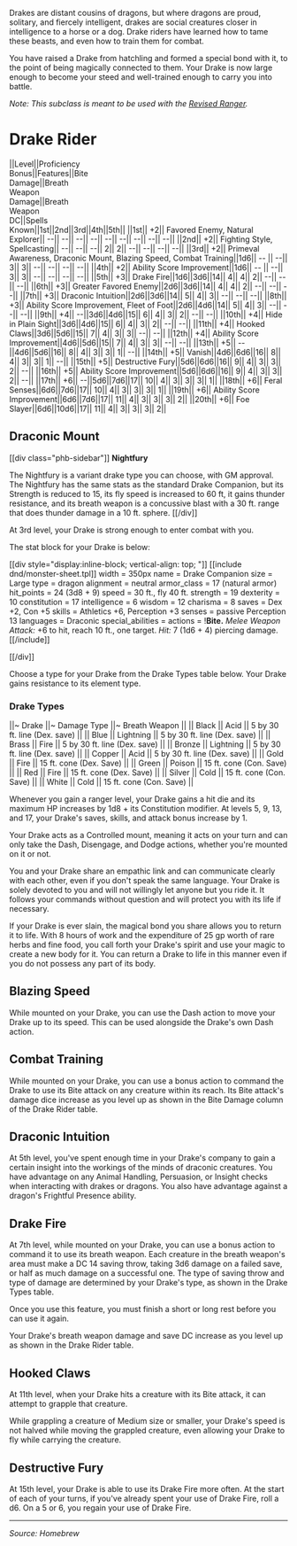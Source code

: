 Drakes are distant cousins of dragons, but where dragons are proud, solitary, and fiercely intelligent, drakes are social creatures closer in intelligence to a horse or a dog. Drake riders have learned how to tame these beasts, and even how to train them for combat.

You have raised a Drake from hatchling and formed a special bond with it, to the point of being magically connected to them. Your Drake is now large enough to become your steed and well-trained enough to carry you into battle.

*Note: This subclass is meant to be used with the [Revised Ranger](http:*media.wizards.com/2016/dnd/UA_RevisedRanger.pdf).*

# Drake Rider

||Level||Proficiency<br>Bonus||Features||Bite<br>Damage||Breath<br>Weapon<br>Damage||Breath<br>Weapon<br>DC||Spells<br>Known||1st||2nd||3rd||4th||5th||
||1st|| +2|| Favored Enemy, Natural Explorer|| --|| --|| --|| --|| --|| --|| --|| --|| --||
||2nd|| +2|| Fighting Style, Spellcasting|| --|| --|| --|| 2|| 2|| --|| --|| --|| --||
||3rd|| +2|| Primeval Awareness, Draconic Mount, Blazing Speed, Combat Training||1d6|| -- || --|| 3|| 3|| --|| --|| --|| --||
||4th|| +2|| Ability Score Improvement||1d6|| -- || --|| 3|| 3|| --|| --|| --|| --||
||5th|| +3|| Drake Fire||1d6||3d6||14|| 4|| 4|| 2|| --|| --|| --||
||6th|| +3|| Greater Favored Enemy||2d6||3d6||14|| 4|| 4|| 2|| --|| --|| --||
||7th|| +3|| Draconic Intuition||2d6||3d6||14|| 5|| 4|| 3|| --|| --|| --||
||8th|| +3|| Ability Score Improvement, Fleet of Foot||2d6||4d6||14|| 5|| 4|| 3|| --|| --|| --||
||9th|| +4|| --||3d6||4d6||15|| 6|| 4|| 3|| 2|| --|| --||
||10th|| +4|| Hide in Plain Sight||3d6||4d6||15|| 6|| 4|| 3|| 2|| --|| --||
||11th|| +4|| Hooked Claws||3d6||5d6||15|| 7|| 4|| 3|| 3|| --|| --||
||12th|| +4|| Ability Score Improvement||4d6||5d6||15|| 7|| 4|| 3|| 3|| --|| --||
||13th|| +5|| --||4d6||5d6||16|| 8|| 4|| 3|| 3|| 1|| --||
||14th|| +5|| Vanish||4d6||6d6||16|| 8|| 4|| 3|| 3|| 1|| --||
||15th|| +5|| Destructive Fury||5d6||6d6||16|| 9|| 4|| 3|| 3|| 2|| --||
||16th|| +5|| Ability Score Improvement||5d6||6d6||16|| 9|| 4|| 3|| 3|| 2|| --||
||17th|| +6|| --||5d6||7d6||17|| 10|| 4|| 3|| 3|| 3|| 1||
||18th|| +6|| Feral Senses||6d6||7d6||17|| 10|| 4|| 3|| 3|| 3|| 1||
||19th|| +6|| Ability Score Improvement||6d6||7d6||17|| 11|| 4|| 3|| 3|| 3|| 2||
||20th|| +6|| Foe Slayer||6d6||10d6||17|| 11|| 4|| 3|| 3|| 3|| 2||

## Draconic Mount

[[div class="phb-sidebar"]]
**Nightfury**

The Nightfury is a variant drake type you can choose, with GM approval. The Nightfury has the same stats as the standard Drake Companion, but its Strength is reduced to 15, its fly speed is increased to 60 ft, it gains thunder resistance, and its breath weapon is a concussive blast with a 30 ft. range that does thunder damage in a 10 ft. sphere.
[[/div]]

At 3rd level, your Drake is strong enough to enter combat with you.

The stat block for your Drake is below:

[[div style="display:inline-block; vertical-align: top; "]]
[[include dnd/monster-sheet.tpl]]
width = 350px
name = Drake Companion
size = Large
type = dragon
alignment = neutral
armor_class = 17 (natural armor)
hit_points = 24 (3d8 + 9)
speed = 30 ft., fly 40 ft.
strength = 19
dexterity = 10
constitution = 17
intelligence = 6
wisdom = 12
charisma = 8
saves = Dex +2, Con +5
skills = Athletics +6, Perception +3
senses = passive Perception 13
languages = Draconic
special_abilities = 
actions = !**Bite.** *Melee Weapon Attack:* +6 to hit, reach 10 ft., one target. *Hit:* 7 (1d6 + 4) piercing damage.
[[/include]]

[[/div]]

Choose a type for your Drake from the Drake Types table below. Your Drake gains resistance to its element type.

### Drake Types

||~ Drake ||~ Damage Type ||~ Breath Weapon ||
|| Black || Acid || 5 by 30 ft. line (Dex. save) ||
|| Blue || Lightning || 5 by 30 ft. line (Dex. save) ||
|| Brass || Fire || 5 by 30 ft. line (Dex. save) ||
|| Bronze || Lightning || 5 by 30 ft. line (Dex. save) ||
|| Copper || Acid || 5 by 30 ft. line (Dex. save) ||
|| Gold || Fire || 15 ft. cone (Dex. Save) ||
|| Green || Poison || 15 ft. cone (Con. Save) ||
|| Red || Fire || 15 ft. cone (Dex. Save) ||
|| Silver || Cold || 15 ft. cone (Con. Save) ||
|| White || Cold || 15 ft. cone (Con. Save) ||

Whenever you gain a ranger level, your Drake gains a hit die and its maximum HP increases by 1d8 + its Constitution modifier. At levels 5, 9, 13, and 17, your Drake's saves, skills, and attack bonus increase by 1.

Your Drake acts as a Controlled mount, meaning it acts on your turn and can only take the Dash, Disengage, and Dodge actions, whether you're mounted on it or not.

You and your Drake share an empathic link and can communicate clearly with each other, even if you don't speak the same language. Your Drake is solely devoted to you and will not willingly let anyone but you ride it. It follows your commands without question and will protect you with its life if necessary.

If your Drake is ever slain, the magical bond you share allows you to return it to life. With 8 hours of work and the expenditure of 25 gp worth of rare herbs and fine food, you call forth your Drake's spirit and use your magic to create a new body for it. You can return a Drake to life in this manner even if you do not possess any part of its body.

## Blazing Speed

While mounted on your Drake, you can use the Dash action to move your Drake up to its speed. This can be used alongside the Drake's own Dash action.

## Combat Training

While mounted on your Drake, you can use a bonus action to command the Drake to use its Bite attack on any creature within its reach. Its Bite attack's damage dice increase as you level up as shown in the Bite Damage column of the Drake Rider table.

## Draconic Intuition

At 5th level, you've spent enough time in your Drake's company to gain a certain insight into the workings of the minds of draconic creatures. You have advantage on any Animal Handling, Persuasion, or Insight checks when interacting with drakes or dragons. You also have advantage against a dragon's Frightful Presence ability.

## Drake Fire

At 7th level, while mounted on your Drake, you can use a bonus action to command it to use its breath weapon. Each creature in the breath weapon's area must make a DC 14 saving throw, taking 3d6 damage on a failed save, or half as much damage on a successful one. The type of saving throw and type of damage are determined by your Drake's type, as shown in the Drake Types table.

Once you use this feature, you must finish a short or long rest before you can use it again.

Your Drake's breath weapon damage and save DC increase as you level up as shown in the Drake Rider table.

## Hooked Claws

At 11th level, when your Drake hits a creature with its Bite attack, it can attempt to grapple that creature. 

While grappling a creature of Medium size or smaller, your Drake's speed is not halved while moving the grappled creature, even allowing your Drake to fly while carrying the creature.

## Destructive Fury

At 15th level, your Drake is able to use its Drake Fire more often. At the start of each of your turns, if you've already spent your use of Drake Fire, roll a d6. On a 5 or 6, you regain your use of Drake Fire.

----

*Source: Homebrew*
